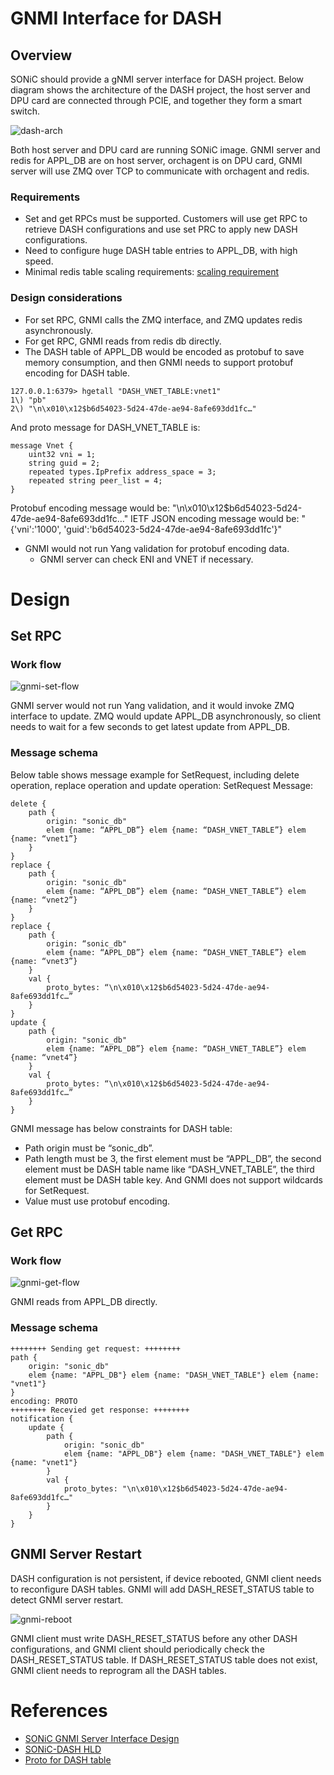 # GNMI Interface for DASH

## Overview

SONiC should provide a gNMI server interface for DASH project.
Below diagram shows the architecture of the DASH project, the host server and DPU card are connected through PCIE, and together they form a smart switch.

![dash-arch](./images/gnmi-arch.svg)

Both host server and DPU card are running SONiC image. GNMI server and redis for APPL_DB are on host server, orchagent is on DPU card, GNMI server will use ZMQ over TCP to communicate with orchagent and redis.

### Requirements

* Set and get RPCs must be supported. Customers will use get RPC to retrieve DASH configurations and use set PRC to apply new DASH configurations.
* Need to configure huge DASH table entries to APPL_DB, with high speed.
* Minimal redis table scaling requirements: [scaling requirement](../general/dash-sonic-hld.md#14-scaling-requirements)

### Design considerations

* For set RPC, GNMI calls the ZMQ interface, and ZMQ updates redis asynchronously.
* For get RPC, GNMI reads from redis db directly.
* The DASH table of APPL_DB would be encoded as protobuf to save memory consumption, and then GNMI needs to support protobuf encoding for DASH table.

```
127.0.0.1:6379> hgetall "DASH_VNET_TABLE:vnet1"
1\) "pb"
2\) "\n\x010\x12$b6d54023-5d24-47de-ae94-8afe693dd1fc…"
```

And proto message for DASH_VNET_TABLE is:

```
message Vnet {
    uint32 vni = 1;
    string guid = 2;
    repeated types.IpPrefix address_space = 3;
    repeated string peer_list = 4;
}
```

Protobuf encoding message would be: "\n\x010\x12$b6d54023-5d24-47de-ae94-8afe693dd1fc…"
IETF JSON encoding message would be: "{'vni':'1000', 'guid':'b6d54023-5d24-47de-ae94-8afe693dd1fc'}"

* GNMI would not run Yang validation for protobuf encoding data.
  * GNMI server can check ENI and VNET if necessary.

# Design
## Set RPC
### Work flow
![gnmi-set-flow](./images/gnmi-set-flow.svg)

GNMI server would not run Yang validation, and it would invoke ZMQ interface to update.
ZMQ would update APPL_DB asynchronously, so client needs to wait for a few seconds to get latest update from APPL_DB.
### Message schema
Below table shows message example for SetRequest, including delete operation, replace operation and update operation:
SetRequest Message:
```
delete {
    path {
        origin: "sonic_db"
        elem {name: “APPL_DB”} elem {name: “DASH_VNET_TABLE”} elem {name: “vnet1”}
    }
}
replace {
    path {
        origin: "sonic_db"
        elem {name: “APPL_DB”} elem {name: “DASH_VNET_TABLE”} elem {name: “vnet2”}
    }
}
replace {
    path {
        origin: “sonic_db"
        elem {name: “APPL_DB”} elem {name: “DASH_VNET_TABLE”} elem {name: “vnet3”}
    }
    val {
        proto_bytes: “\n\x010\x12$b6d54023-5d24-47de-ae94-8afe693dd1fc…”
    }
}
update {
    path {
        origin: "sonic_db"
        elem {name: “APPL_DB”} elem {name: “DASH_VNET_TABLE”} elem {name: “vnet4”}
    }
    val {
        proto_bytes: “\n\x010\x12$b6d54023-5d24-47de-ae94-8afe693dd1fc…”
    }
}
```

GNMI message has below constraints for DASH table:
* Path origin must be “sonic_db”.
* Path length must be 3, the first element must be “APPL_DB”, the second element must be DASH table name like “DASH_VNET_TABLE”, the third element must be DASH table key. And GNMI does not support wildcards for SetRequest.
* Value must use protobuf encoding.

## Get RPC
### Work flow
![gnmi-get-flow](./images/gnmi-get-flow.svg)

GNMI reads from APPL_DB directly.
### Message schema

```
++++++++ Sending get request: ++++++++
path {
    origin: "sonic_db"
    elem {name: "APPL_DB"} elem {name: "DASH_VNET_TABLE"} elem {name: "vnet1"}
}
encoding: PROTO
++++++++ Recevied get response: ++++++++
notification {
    update {
        path {
            origin: "sonic_db"
            elem {name: "APPL_DB"} elem {name: "DASH_VNET_TABLE"} elem {name: "vnet1"}
        }
        val {
            proto_bytes: "\n\x010\x12$b6d54023-5d24-47de-ae94-8afe693dd1fc…"
        }
    }
}
```

## GNMI Server Restart

DASH configuration is not persistent, if device rebooted, GNMI client needs to reconfigure DASH tables.
GNMI will add DASH_RESET_STATUS table to detect GNMI server restart.

![gnmi-reboot](./images/gnmi-reboot.svg)

GNMI client must write DASH_RESET_STATUS before any other DASH configurations, and GNMI client should periodically check the DASH_RESET_STATUS table. If DASH_RESET_STATUS table does not exist, GNMI client needs to reprogram all the DASH tables.


# References

- [SONiC GNMI Server Interface Design](https://github.com/sonic-net/SONiC/blob/master/doc/mgmt/gnmi/SONiC_GNMI_Server_Interface_Design.md)
- [SONiC-DASH HLD](https://github.com/sonic-net/DASH/blob/main/documentation/general/dash-sonic-hld.md)
- [Proto for DASH table](https://github.com/Pterosaur/DASH-benchmark/tree/master/memory/proto)



